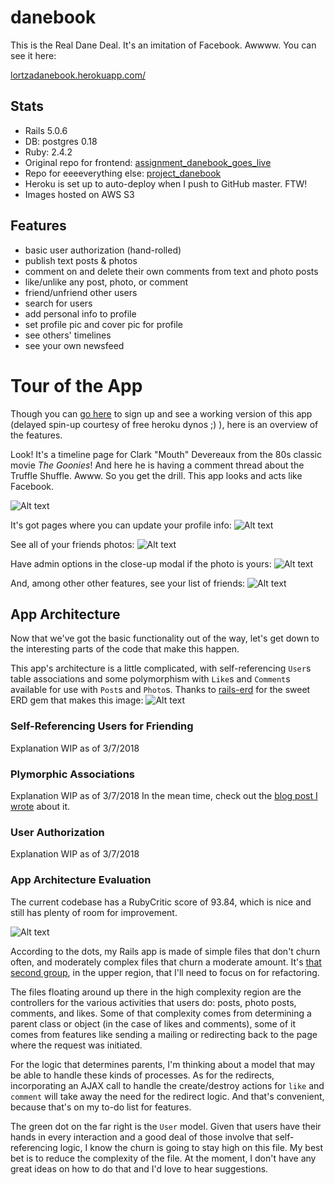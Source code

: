 danebook
========

This is the Real Dane Deal. It's an imitation of Facebook. Awwww.
You can see it here:

[lortzadanebook.herokuapp.com/](https://lortzadanebook.herokuapp.com/)

## Stats
- Rails 5.0.6
- DB: postgres 0.18
- Ruby: 2.4.2
- Original repo for frontend: [assignment_danebook_goes_live](https://github.com/lortza/assignment_danebook_goes_live)
- Repo for eeeeverything else: [project_danebook](https://github.com/lortza/project_danebook)
- Heroku is set up to auto-deploy when I push to GitHub master. FTW!
- Images hosted on AWS S3

## Features

- basic user authorization (hand-rolled)
- publish text posts & photos
- comment on and delete their own comments from text and photo posts
- like/unlike any post, photo, or comment
- friend/unfriend other users
- search for users
- add personal info to profile
- set profile pic and cover pic for profile
- see others' timelines
- see your own newsfeed

# Tour of the App

Though you can [go here](https://lortzadanebook.herokuapp.com/) to sign up and see a working version of this app (delayed spin-up courtesy of free heroku dynos ;) ), here is an overview of the features.

Look! It's a timeline page for Clark "Mouth" Devereaux from the 80s classic movie _The Goonies_! And here he is having a comment thread about the Truffle Shuffle. Awww. So you get the drill. This app looks and acts like Facebook.

![Alt text](/app/assets/images/screenshots/timeline.jpg?raw=true "User Timeline Page")

It's got pages where you can update your profile info:
![Alt text](/app/assets/images/screenshots/profile_edit.png?raw=true "Profile Edit Page")

See all of your friends photos:
![Alt text](/app/assets/images/screenshots/photos.png?raw=true "Photos index page")

Have admin options in the close-up modal if the photo is yours:
![Alt text](/app/assets/images/screenshots/photos_index.png?raw=true "Photo management modal")

And, among other other features, see your list of friends:
![Alt text](/app/assets/images/screenshots/friends.jpg?raw=true "Friends Page")


## App Architecture
Now that we've got the basic functionality out of the way, let's get down to the interesting parts of the code that make this happen.

This app's architecture is a little complicated, with self-referencing `User`s table associations and some polymorphism with `Like`s and `Comment`s available for use with `Post`s and `Photo`s. Thanks to [rails-erd](https://github.com/voormedia/rails-erd) for the sweet ERD gem that makes this image:
![Alt text](/app/assets/images/screenshots/erd.png?raw=true "Schema ERD")

### Self-Referencing Users for Friending
Explanation WIP as of 3/7/2018

### Plymorphic Associations
Explanation WIP as of 3/7/2018
In the mean time, check out the [blog post I wrote](http://lortza.github.io/2018/01/30/polymorphic-likes.html) about it.

### User Authorization
Explanation WIP as of 3/7/2018

### App Architecture Evaluation
The current codebase has a RubyCritic score of 93.84, which is nice and still has plenty of room for improvement.

![Alt text](/app/assets/images/screenshots/rubycritic.png?raw=true "RubyCritic stats")

According to the dots, my Rails app is made of simple files that don't churn often, and moderately complex files that churn a moderate amount. It's [that second group](https://github.com/chad/turbulence#hopefully-meaningful-metrics), in the upper region, that I'll need to focus on for refactoring.

The files floating around up there in the high complexity region are the controllers for the various activities that users do: posts, photo posts, comments, and likes. Some of that complexity comes from determining a parent class or object (in the case of likes and comments), some of it comes from features like sending a mailing or redirecting back to the page where the request was initiated.

For the logic that determines parents, I'm thinking about a model that may be able to handle these kinds of processes. As for the redirects, incorporating an AJAX call to handle the create/destroy actions for `like` and `comment` will take away the need for the redirect logic. And that's convenient, because that's on my to-do list for features.

The green dot on the far right is the `User` model. Given that users have their hands in every interaction and a good deal of those involve that self-referencing logic, I know the churn is going to stay high on this file. My best bet is to reduce the complexity of the file. At the moment, I don't have any great ideas on how to do that and I'd love to hear suggestions.


